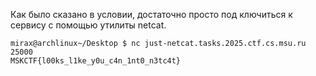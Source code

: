 Как было сказано в условии, достаточно просто под ключиться к сервису с помощью утилиты netcat.

```
mirax@archlinux~/Desktop $ nc just-netcat.tasks.2025.ctf.cs.msu.ru 25000
MSKCTF{l00ks_l1ke_y0u_c4n_1nt0_n3tc4t}
```
